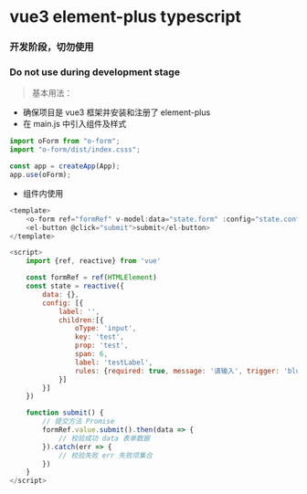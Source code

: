 # vue3 element-plus typescript

### 开发阶段，切勿使用

### Do not use during development stage

> 基本用法：

- 确保项目是 vue3 框架并安装和注册了 element-plus
- 在 main.js 中引入组件及样式

```javascript
import oForm from "o-form";
import "o-form/dist/index.csss";

const app = createApp(App);
app.use(oForm);
```

- 组件内使用

```javascript
<template>
    <o-form ref="formRef" v-model:data="state.form" :config="state.config"></o-form>
    <el-button @click="submit">submit</el-button>
</template>

<script>
    import {ref, reactive} from 'vue'

    const formRef = ref(HTMLElement)
    const state = reactive({
        data: {},
        config: [{
            label: '',
            children:[{
                oType: 'input',
                key: 'test',
                prop: 'test',
                span: 6,
                label: 'testLabel',
                rules: {required: true, message: '请输入', trigger: 'blur'}
            }]
        }]
    })

    function submit() {
        // 提交方法 Promise
        formRef.value.submit().then(data => {
            // 校验成功 data 表单数据
        }).catch(err => {
            // 校验失败 err 失败项集合
        })
    }
</script>
```
